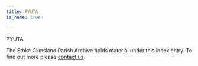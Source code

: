 ```yaml
---
title: PYUTA
is_name: true

---
```


PYUTA


The Stoke Climsland Parish Archive holds material under this index entry. To find out more please [contact us](/contact/)
